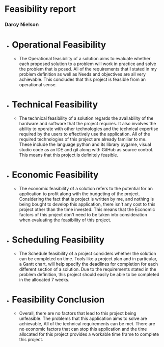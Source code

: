 # Feasibility report
### Darcy Nielson

- # Operational Feasibility

	- The Operational feasibility of a solution aims to evaluate whether each proposed solution to a problem will work in practice and solve the problem that is posed. All of the requirements that I stated in my problem definition as well as Needs and objectives are all very achievable. This concludes that this project is feasible from an operational sense.
- # Technical Feasibility

	- The technical feasibility of a solution regards the availability of the hardware and software that the project requires. It also involves the ability to operate with other technologies and the technical expertise required by the users to effectively use the application. All of the required technologies of this project are already familiar to me. These include the language python and its library pygame, visual studio code as an IDE and git along with GitHub as source control. This means that this project is definitely feasible.
- # Economic Feasibility

	- The economic feasibility of a solution refers to the potential for an application to profit along with the budgeting of the project. Considering the fact that is project is written by me, and nothing is being bought to develop this application, there isn't any cost to this project other than the time invested. This means that the Economic factors of this project don't need to be taken into consideration when evaluating the feasibility of this project.
- # Scheduling Feasibility

	- The Schedule feasibility of a project considers whether the solution can be completed on time. Tools like a project plan and in particular, a Gantt chart, will help specify the deadlines for completion for each different section of a solution. Due to the requirements stated in the problem definition, this project should easily be able to be completed in the allocated 7 weeks. 
- # Feasibility Conclusion

	- Overall, there are no factors that lead to this project being unfeasible. The problems that this application aims to solve are achievable, All of the technical requirements can be met. There are no economic factors that can stop this application and the time allocated for this project provides a workable time frame to complete this project.